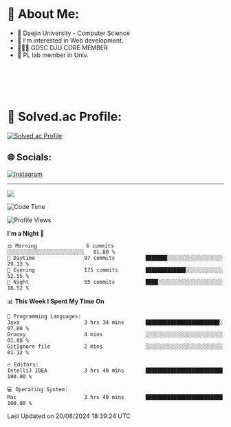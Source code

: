 # 💫 About Me:

<ul>
 <li> 🏫 Daejin University - Computer Science </li>
 <li> 👀 I'm interested in Web development.</li>
 <li> 🧑🏻‍💻 GDSC DJU CORE MEMBER </li>
 <li> 🧪 PL lab member in Univ. </li>
</ul>


<br><br>





<br>

# 💯 Solved.ac Profile: 
[![Solved.ac Profile](http://mazassumnida.wtf/api/v2/generate_badge?boj=jieunsse)](https://solved.ac/jieunsse/)
<br>


## 🌐 Socials:
[![Instagram](https://img.shields.io/badge/Instagram-%23E4405F.svg?logo=Instagram&logoColor=white)](https://instagram.com/jieunsse) 

---

[![](https://visitcount.itsvg.in/api?id=Jayden&label=Profile%20Views&color=3&icon=7&pretty=true)](https://visitcount.itsvg.in)


<!-- Proudly created with GPRM ( https://gprm.itsvg.in ) -->


<!--START_SECTION:waka-->
![Code Time](http://img.shields.io/badge/Code%20Time-489%20hrs%2052%20mins-blue)

![Profile Views](http://img.shields.io/badge/Profile%20Views-1-blue)

**I'm a Night 🦉** 

```text
🌞 Morning                6 commits           ░░░░░░░░░░░░░░░░░░░░░░░░░   01.80 % 
🌆 Daytime                97 commits          ███████░░░░░░░░░░░░░░░░░░   29.13 % 
🌃 Evening                175 commits         █████████████░░░░░░░░░░░░   52.55 % 
🌙 Night                  55 commits          ████░░░░░░░░░░░░░░░░░░░░░   16.52 % 
```


📊 **This Week I Spent My Time On** 

```text
💬 Programming Languages: 
Java                     3 hrs 34 mins       ████████████████████████░   97.00 % 
Groovy                   4 mins              ░░░░░░░░░░░░░░░░░░░░░░░░░   01.88 % 
GitIgnore file           2 mins              ░░░░░░░░░░░░░░░░░░░░░░░░░   01.12 % 

🔥 Editors: 
IntelliJ IDEA            3 hrs 40 mins       █████████████████████████   100.00 % 

💻 Operating System: 
Mac                      3 hrs 40 mins       █████████████████████████   100.00 % 
```


 Last Updated on 20/08/2024 18:39:24 UTC
<!--END_SECTION:waka-->
